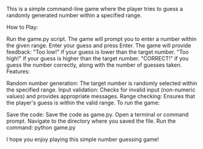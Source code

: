 This is a simple command-line game where the player tries to guess a randomly generated number within a specified range.

How to Play:

Run the game.py script. The game will prompt you to enter a number within the given range. Enter your guess and press Enter. The game will provide feedback: "Too low!" if your guess is lower than the target number. "Too high!" if your guess is higher than the target number. "CORRECT!" if you guess the number correctly, along with the number of guesses taken. Features:

Random number generation: The target number is randomly selected within the specified range. Input validation: Checks for invalid input (non-numeric values) and provides appropriate messages. Range checking: Ensures that the player's guess is within the valid range. To run the game:

Save the code: Save the code as game.py. Open a terminal or command prompt. Navigate to the directory where you saved the file. Run the command: python game.py

I hope you enjoy playing this simple number guessing game!
